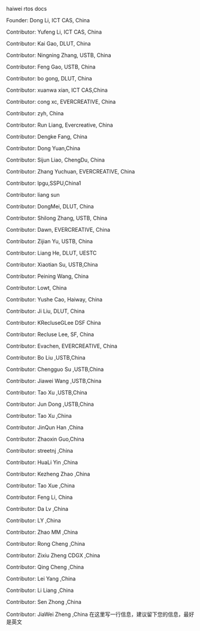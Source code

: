 haiwei rtos docs

Founder: Dong Li, ICT CAS, China

Contributor: Yufeng Li, ICT CAS, China

Contributor: Kai Gao, DLUT, China

Contributor: Ningning Zhang, USTB, China

Contributor: Feng Gao, USTB, China

Contributor: bo gong, DLUT, China

Contributor: xuanwa xian, ICT CAS,China

Contributor: cong xc, EVERCREATIVE, China

Contributor: zyh, China

Contributor: Run Liang, Evercreative, China

Contributor: Dengke Fang, China

Contributor: Dong Yuan,China

Contributor: Sijun Liao, ChengDu, China

Contributor: Zhang Yuchuan, EVERCREATIVE, China

Contributor: lpgu,SSPU,China1

Contributor: liang sun

Contributor: DongMei, DLUT, China

Contributor: Shilong Zhang, USTB, China

Contributor: Dawn, EVERCREATIVE, China

Contributor: Zijian Yu, USTB, China

Contributor: Liang He, DLUT, UESTC

Contributor: Xiaotian Su, USTB,China

Contributor: Peining Wang, China

Contributor: Lowt, China

Contributor: Yushe Cao, Haiway, China

Contributor: Ji Liu, DLUT, China

Contributor: KRecluseGLee DSF China

Contributor: Recluse Lee, SF, China

Contributor: Evachen, EVERCREATIVE, China

Contributor: Bo Liu ,USTB,China

Contributor: Chengguo Su ,USTB,China

Contributor: Jiawei Wang ,USTB,China

Contributor: Tao Xu ,USTB,China

Contributor: Jun Dong ,USTB,China

Contributor: Tao Xu ,China

Contributor: JinQun Han ,China

Contributor: Zhaoxin Guo,China

Contributor: streetnj ,China

Contributor: HuaLi Yin ,China

Contributor: Kezheng Zhao ,China

Contributor: Tao Xue ,China

Contributor: Feng Li, China

Contributor: Da Lv ,China

Contributor: LY ,China

Contributor: Zhao MM ,China

Contributor: Rong Cheng ,China

Contributor: Zixiu Zheng  CDGX ,China

Contributor: Qing Cheng ,China

Contributor: Lei Yang ,China

Contributor: Li Liang ,China

Contributor: Sen Zhong ,China

Contributor: JiaWei Zheng ,China
在这里写一行信息，建议留下您的信息，最好是英文
